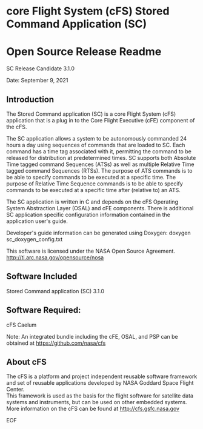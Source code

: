 core Flight System (cFS) Stored Command Application (SC) 
========================================================

Open Source Release Readme
==========================

SC Release Candidate 3.1.0

Date: 
September 9, 2021

Introduction
---------------

  The Stored Command application (SC) is a core Flight System (cFS) application 
  that is a plug in to the Core Flight Executive (cFE) component of the cFS.  
  
  The SC application allows a system to be autonomously commanded 24 hours a day 
  using sequences of commands that are loaded to SC. Each command has a time tag 
  associated with it, permitting the command to be released for distribution at 
  predetermined times. SC supports both Absolute Time tagged command Sequences 
  (ATSs) as well as multiple Relative Time tagged command Sequences (RTSs). The 
  purpose of ATS commands is to be able to specify commands to be executed at a 
  specific time.  The purpose of Relative Time Sequence commands is to be able 
  to specify commands to be executed at a specific time after (relative to) 
  an ATS.     

  The SC application is written in C and depends on the cFS Operating System 
  Abstraction Layer (OSAL) and cFE components. There is additional SC application 
  specific configuration information contained in the application user's guide.
    
  Developer's guide information can be generated using Doxygen:
  doxygen sc_doxygen_config.txt

  This software is licensed under the NASA Open Source Agreement. 
  http://ti.arc.nasa.gov/opensource/nosa
 

Software Included
--------------------

  Stored Command application (SC) 3.1.0
  
 
Software Required:
-------------------

 cFS Caelum

 Note: An integrated bundle including the cFE, OSAL, and PSP can 
 be obtained at https://github.com/nasa/cfs
 

About cFS
------------

  The cFS is a platform and project independent reusable software framework and
  set of reusable applications developed by NASA Goddard Space Flight Center.  
  This framework is used as the basis for the flight software for satellite data 
  systems and instruments, but can be used on other embedded systems.  More 
  information on the cFS can be found at http://cfs.gsfc.nasa.gov
 

EOF                       
